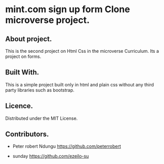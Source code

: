 # mint.com sign up form Clone microverse project.

## About project.

This is the second project on Html Css in the microverse Curriculum.
Its a project on forms.

## Built With.

This is a simple project built only in html and plain css without any third party libraries such as bootstrap.

## Licence.

Distributed under the MIT License.

## Contributors.
 
- Peter robert Ndungu <https://github.com/peterrobert>

- sunday         <https://github.com/ezeilo-su>